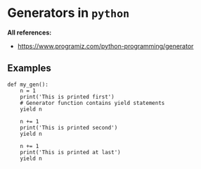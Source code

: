# Generators in `python`


**All references:**
- https://www.programiz.com/python-programming/generator


## Examples

~~~~
def my_gen():
    n = 1
    print('This is printed first')
    # Generator function contains yield statements
    yield n

    n += 1
    print('This is printed second')
    yield n

    n += 1
    print('This is printed at last')
    yield n
~~~~
